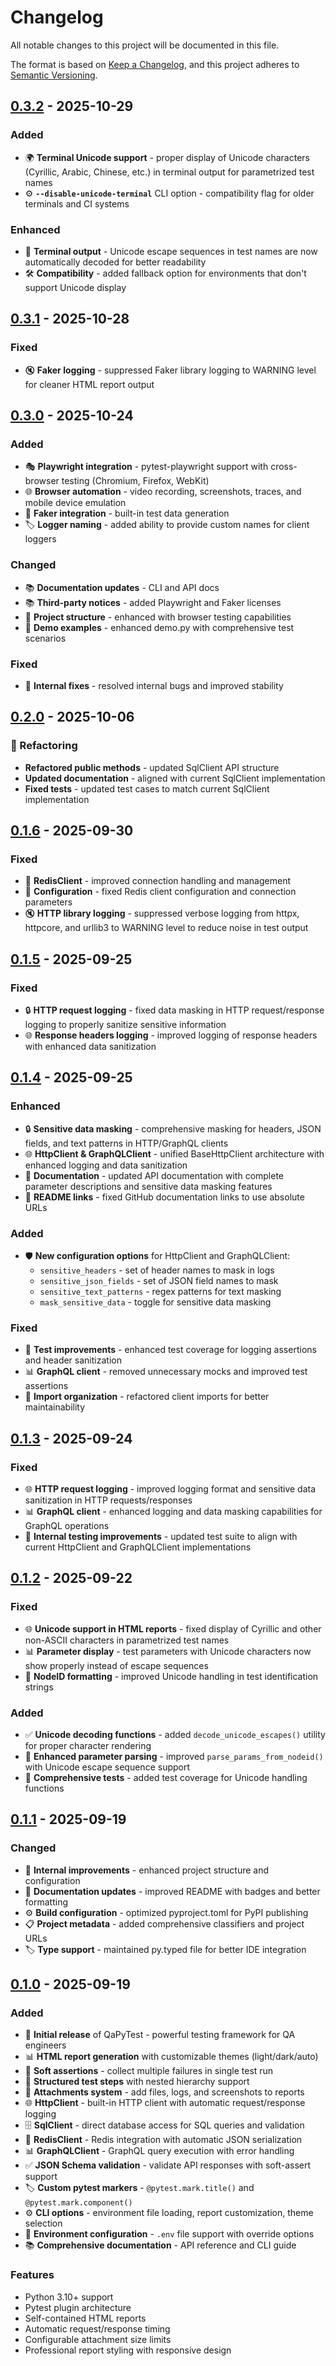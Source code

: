 # Changelog

All notable changes to this project will be documented in this file.

The format is based on [Keep a Changelog](https://keepachangelog.com/en/1.0.0/),
and this project adheres to [Semantic Versioning](https://semver.org/spec/v2.0.0.html).

## [0.3.2] - 2025-10-29

### Added

- 🌍 **Terminal Unicode support** - proper display of Unicode characters (Cyrillic, Arabic, Chinese, etc.) in terminal output for parametrized test names
- ⚙️ **`--disable-unicode-terminal`** CLI option - compatibility flag for older terminals and CI systems

### Enhanced

- 📝 **Terminal output** - Unicode escape sequences in test names are now automatically decoded for better readability
- 🛠️ **Compatibility** - added fallback option for environments that don't support Unicode display

## [0.3.1] - 2025-10-28

### Fixed

- 🔇 **Faker logging** - suppressed Faker library logging to WARNING level for cleaner HTML report output

## [0.3.0] - 2025-10-24

### Added

- 🎭 **Playwright integration** - pytest-playwright support with cross-browser testing (Chromium, Firefox, WebKit)
- 🌐 **Browser automation** - video recording, screenshots, traces, and mobile device emulation
- 🎲 **Faker integration** - built-in test data generation
- 🏷️ **Logger naming** - added ability to provide custom names for client loggers

### Changed

- 📚 **Documentation updates** - CLI and API docs
- 📚 **Third-party notices** - added Playwright and Faker licenses
- 🔧 **Project structure** - enhanced with browser testing capabilities
- 🧪 **Demo examples** - enhanced demo.py with comprehensive test scenarios

### Fixed

- 🔧 **Internal fixes** - resolved internal bugs and improved stability

## [0.2.0] - 2025-10-06

### 🔧 Refactoring

- **Refactored public methods** - updated SqlClient API structure
- **Updated documentation** - aligned with current SqlClient implementation
- **Fixed tests** - updated test cases to match current SqlClient implementation

## [0.1.6] - 2025-09-30

### Fixed

- 🔴 **RedisClient** - improved connection handling and management
- 🔧 **Configuration** - fixed Redis client configuration and connection parameters
- 🔇 **HTTP library logging** - suppressed verbose logging from httpx, httpcore, and urllib3 to WARNING level to reduce noise in test output

## [0.1.5] - 2025-09-25

### Fixed

- 🔒 **HTTP request logging** - fixed data masking in HTTP request/response logging to properly sanitize sensitive information
- 🌐 **Response headers logging** - improved logging of response headers with enhanced data sanitization

## [0.1.4] - 2025-09-25

### Enhanced

- 🔒 **Sensitive data masking** - comprehensive masking for headers, JSON fields, and text patterns in HTTP/GraphQL clients
- 🌐 **HttpClient & GraphQLClient** - unified BaseHttpClient architecture with enhanced logging and data sanitization
- 📝 **Documentation** - updated API documentation with complete parameter descriptions and sensitive data masking features
- 🔗 **README links** - fixed GitHub documentation links to use absolute URLs

### Added

- 🛡️ **New configuration options** for HttpClient and GraphQLClient:
  - `sensitive_headers` - set of header names to mask in logs
  - `sensitive_json_fields` - set of JSON field names to mask
  - `sensitive_text_patterns` - regex patterns for text masking
  - `mask_sensitive_data` - toggle for sensitive data masking

### Fixed

- 🧪 **Test improvements** - enhanced test coverage for logging assertions and header sanitization
- 📊 **GraphQL client** - removed unnecessary mocks and improved test assertions
- 🔧 **Import organization** - refactored client imports for better maintainability

## [0.1.3] - 2025-09-24

### Fixed

- 🌐 **HTTP request logging** - improved logging format and sensitive data sanitization in HTTP requests/responses
- 📊 **GraphQL client** - enhanced logging and data masking capabilities for GraphQL operations
- 🧪 **Internal testing improvements** - updated test suite to align with current HttpClient and GraphQLClient implementations

## [0.1.2] - 2025-09-22

### Fixed

- 🌐 **Unicode support in HTML reports** - fixed display of Cyrillic and other non-ASCII characters in parametrized test names
- 📊 **Parameter display** - test parameters with Unicode characters now show properly instead of escape sequences
- 🔧 **NodeID formatting** - improved Unicode handling in test identification strings

### Added

- ✅ **Unicode decoding functions** - added `decode_unicode_escapes()` utility for proper character rendering
- 📝 **Enhanced parameter parsing** - improved `parse_params_from_nodeid()` with Unicode escape sequence support
- 🧪 **Comprehensive tests** - added test coverage for Unicode handling functions

## [0.1.1] - 2025-09-19

### Changed

- 🔧 **Internal improvements** - enhanced project structure and configuration
- 📝 **Documentation updates** - improved README with badges and better formatting
- ⚙️ **Build configuration** - optimized pyproject.toml for PyPI publishing
- 📋 **Project metadata** - added comprehensive classifiers and project URLs
- 🏷️ **Type support** - maintained py.typed file for better IDE integration

## [0.1.0] - 2025-09-19

### Added

- 🚀 **Initial release** of QaPyTest - powerful testing framework for QA engineers
- 📊 **HTML report generation** with customizable themes (light/dark/auto)
- 🎯 **Soft assertions** - collect multiple failures in single test run
- 📝 **Structured test steps** with nested hierarchy support
- 📎 **Attachments system** - add files, logs, and screenshots to reports
- 🌐 **HttpClient** - built-in HTTP client with automatic request/response logging
- 🗄️ **SqlClient** - direct database access for SQL queries and validation
- 🔴 **RedisClient** - Redis integration with automatic JSON serialization
- 📊 **GraphQLClient** - GraphQL query execution with error handling
- ✅ **JSON Schema validation** - validate API responses with soft-assert support
- 🏷️ **Custom pytest markers** - `@pytest.mark.title()` and `@pytest.mark.component()`
- ⚙️ **CLI options** - environment file loading, report customization, theme selection
- 🔧 **Environment configuration** - `.env` file support with override options
- 📚 **Comprehensive documentation** - API reference and CLI guide

### Features

- Python 3.10+ support
- Pytest plugin architecture
- Self-contained HTML reports
- Automatic request/response timing
- Configurable attachment size limits
- Professional report styling with responsive design

[0.3.2]: https://github.com/o73k51i/qapytest/releases/tag/v0.3.2
[0.3.1]: https://github.com/o73k51i/qapytest/releases/tag/v0.3.1
[0.3.0]: https://github.com/o73k51i/qapytest/releases/tag/v0.3.0
[0.3.0]: https://github.com/o73k51i/qapytest/releases/tag/v0.3.0
[0.2.0]: https://github.com/o73k51i/qapytest/releases/tag/v0.2.0
[0.1.6]: https://github.com/o73k51i/qapytest/releases/tag/v0.1.6
[0.1.5]: https://github.com/o73k51i/qapytest/releases/tag/v0.1.5
[0.1.4]: https://github.com/o73k51i/qapytest/releases/tag/v0.1.4
[0.1.3]: https://github.com/o73k51i/qapytest/releases/tag/v0.1.3
[0.1.2]: https://github.com/o73k51i/qapytest/releases/tag/v0.1.2
[0.1.1]: https://github.com/o73k51i/qapytest/releases/tag/v0.1.1
[0.1.0]: https://github.com/o73k51i/qapytest/releases/tag/v0.1.0
